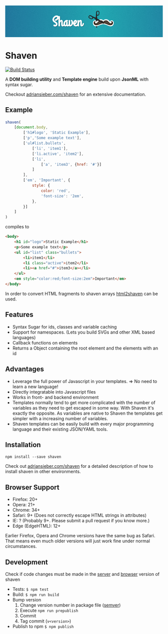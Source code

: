 ![Logo](./source/images/screenshot.png)

# Shaven

[![Build Status](https://travis-ci.org/adius/shaven.svg)](https://travis-ci.org/adius/shaven)

A **DOM building utility** and **Template engine** build upon **JsonML** with syntax sugar.

Checkout [adriansieber.com/shaven](http://adriansieber.com/shaven) for an extensive documentation.


## Example

```javascript
shaven(
	[document.body,
		['h1#logo', 'Static Example'],
		['p','Some example text'],
		['ul#list.bullets',
			['li', 'item1'],
			['li.active', 'item2'],
			['li',
				['a', 'item3', {href: '#'}]
			]
		],
		['em', 'Important', {
			style: {
				color: 'red',
				'font-size': '2em',
			},
		}]
	]
)
```

compiles to

```html
<body>
	<h1 id="logo">Static Example</h1>
	<p>Some example text</p>
	<ul id="list" class="bullets">
		<li>item1</li>
		<li class="active">item2</li>
		<li><a href="#">item3</a></li>
	</ul>
	<em style="color:red;font-size:2em">Important</em>
</body>
```

In order to convert HTML fragments to shaven arrays
[html2shaven](https://github.com/adius/html2shaven) can be used.


## Features

- Syntax Sugar for ids, classes and variable caching
- Support for namespaces. (Lets you build SVGs and other XML based languages)
- Callback functions on elements
- Returns a Object containing the root element and the elements with an id


## Advantages

- Leverage the full power of Javascript in your templates.
	=> No need to learn a new language!
- Directly integratable into Javascript files
- Works in front- and backend environment
- Templates normally tend to get more complicated with the number of variables
	as they need to get escaped in some way.
	With Shaven it's exactly the opposite. As variables are native to Shaven
	the templates get simpler with a increasing number of variables.
- Shaven templates can be easily build with every major programming language
	and their existing JSON/YAML tools.


## Installation

```shell
npm install --save shaven
```

Check out [adriansieber.com/shaven](http://adriansieber.com/shaven) for a
detailed description of how to install shaven in other environments.


## Browser Support

- Firefox: 20+
- Opera: 21+
- Chrome: 34+
- Safari: 9+ (Does not correctly escape HTML strings in attributes)
- IE: ? (Probably 9+. Please submit a pull request if you know more.)
- Edge (EdgeHTML): 12+

Earlier Firefox, Opera and Chrome versions have the same bug as Safari.
That means even much older versions will just work fine
under normal circumstances.


## Development

Check if code changes must be made in the [server](./source/library/server.js)
and [browser](./source/library/browser.js) version of shaven

- Tests: `$ npm test`
- Build: `$ npm run build`
- Bump version
	1. Change version number in package file ([semver](http://semver.org))
	2. Execute `npm run prepublish`
	3. Commit
	4. Tag commit (`v<version>`)
- Publish to npm `$ npm publish`
